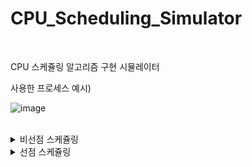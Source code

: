 # CPU_Scheduling_Simulator

<br>

CPU 스케쥴링 알고리즘 구현 시뮬레이터

사용한 프로세스 예시)

![image](https://github.com/user-attachments/assets/fb10158b-4b10-4b48-a9c0-df41a91ee083)



<br>



<details>

<summary> 비선점 스케쥴링 </summary>  

<br>
<br>

비선점 스케쥴링?

- 자원을 어떤 프로세스가 사용하고 있다면 다른 프로세스가 우선순위 여부와 상관없이 자원을 뺏을 수 없음
- 비효율 context switching 으로 인한 오버헤드가 적음
  




   <br>
  
 > FCFS (FIFO)


 
 ![image](https://github.com/user-attachments/assets/58a86866-c886-4f27-8e2f-311414f499af)



-  도착시간 순으로 프로세스 처리
-  앞선 프로세스 서비스가 길다면 뒤에 짧은 프로세스들이 길게 기다려야함 (호위효과)


 <br>
 
  > SJF


 
![image](https://github.com/user-attachments/assets/520d171a-8253-485b-8273-96860e556b17)


-  작업 소요시간이 적은순으로 프로세스 처리
-  짧은 프로세스가 계속 들어올경우 이론적으로 긴 프로세스는 무한대기할 가능성이 있음 (기아현상)
-  대기시간을 대비하여 우선순위를 적용한 HRN 알고리즘 혹은
-  일정주기로 오래된 프로세스에게 우선순위 스코어를 주는 Aging 을 통해 개선할수 있음

<br>
 
</details>


<details>

<summary> 선점 스케쥴링 </summary>  

<br>
<br>

선점 스케쥴링?

- 우선순위가 높은 프로세스가 현재 프로세스를 중지시키고 자신이 자원을 점유할수 있음
- 호율적이고 응답시간이 빠르지만 context switching 으로인한 오버헤드가 있음
- 전체적으로 얼만큼의 시간이 걸릴지 파악가능
  


  
    <br>
  
 > Round_Robin 


 
 ![image](https://github.com/user-attachments/assets/7ea12cd4-ecdf-478e-89ab-0c745b52e876)


-  일정 주기 (TQ) 씩 프로세스들을 context switching 하며 처리
-  TQ가 너무 길경우 FCFS와 다를바 없어짐
-  TQ가 너무 짧을경우 잦은 context switching 으로 인한 오버헤드 발생
-  모든 프로게스가 균등히 진행됨으로 기아현상 없음


 <br>
 
  > SRT


 
![image](https://github.com/user-attachments/assets/746800f4-6f69-47d6-9682-472ebdac5a02)


-  남은 소요시간을 우선순위 선점형으로 처리
-  SJF와 마찬가지로 짧은 프로세스가 계속 들어올경우 기아현상 발생함

<br>

  > MLFQ


 
![image](https://github.com/user-attachments/assets/21dcebff-f61a-474a-beee-9c5d8f5ffc8f)


-  우선순위를 구분한 큐를 여러개 두고 조건에 따라 프로세스가 큐사이를 이동
-  각 큐는 각각의 우선순위와 TQ를 가질수 있음
-  각 큐는 RoundRobin 알고리즘으로 큐를 프로세스 처리
-  상위 큐에 프로세스가 없을시 하위 큐를 처리

<br>
  

-  처음 삽입된 프로세스는 가장 최우선순위 큐에 삽입
-  TQ 시간 내에 CPU 자원을 반납할경우 현재 우선순위 큐에 다시 삽입
-  (예시에서는 위 조건대신 전체 큐에 프로세스가 1개만 존재할시 최우선큐로 삽입되는것으로 대체)
-  TQ 시간 내에 작업을 처리하지 못할경우 한단계 아래 우선순위 큐로 강등
-  강등으로 인한 기아현상을 방지하기위해 일정주기로(S) 부스팅
-  S주기 마다 오래 기다린순으로 프로세스들을 최우선 큐로 이동 (기아현상 방지)
-  (예시에서 S = -1 면, 부스팅 주기가 없는것으로 함) 

<br>
 
</details>

